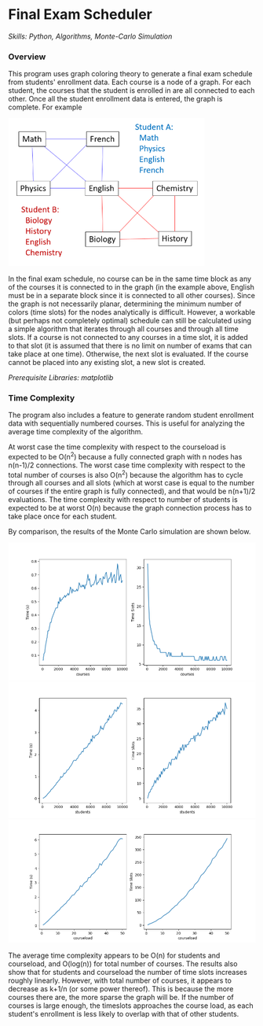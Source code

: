 # Final Exam Scheduler
*Skills: Python, Algorithms, Monte-Carlo Simulation*

### Overview
This program uses graph coloring theory to generate a final exam schedule from students' enrollment data. Each course is a node of a graph. For each student, the courses that the student is enrolled in are all connected to each other. Once all the student enrollment data is entered, the graph is complete. For example

<img src="images/FinalExamFigure.png" width="400">

In the final exam schedule, no course can be in the same time block as any of the courses it is connected to in the graph (in the example above, English must be in a separate block since it is connected to all other courses). Since the graph is not necessarily planar, determining the minimum number of colors (time slots) for the nodes analytically is difficult. However, a workable (but perhaps not completely optimal) schedule can still be calculated using a simple algorithm that iterates through all courses and through all time slots. If a course is not connected to any courses in a time slot, it is added to that slot (it is assumed that there is no limit on number of exams that can take place at one time). Otherwise, the next slot is evaluated. If the course cannot be placed into any existing slot, a new slot is created.

*Prerequisite Libraries: matplotlib*

### Time Complexity
The program also includes a feature to generate random student enrollment data with sequentially numbered courses. This is useful for analyzing the average time complexity of the algorithm. 

At worst case the time complexity with respect to the courseload is expected to be O(n<sup>2</sup>) because a fully connected graph with n nodes has n(n-1)/2 connections. The worst case time complexity with respect to the total number of courses is also O(n<sup>2</sup>) because the algorithm has to cycle through all courses and all slots (which at worst case is equal to the number of courses if the entire graph is fully connected), and that would be n(n+1)/2 evaluations. The time complexity with respect to number of students is expected to be at worst O(n) because the graph connection process has to take place once for each student.

By comparison, the results of the Monte Carlo simulation are shown below.

<img src="images/Exams1.png" width="700">
<img src="images/Exams2.png" width="700">
<img src="images/Exams3.png" width="700">

The average time complexity appears to be O(n) for students and courseload, and O(log(n)) for total number of courses.
The results also show that for students and courseload the number of time slots increases roughly linearly. However, with total number of courses, it appears to decrease as k+1/n (or some power thereof). This is because the more courses there are, the more sparse the graph will be. If the number of courses is large enough, the timeslots approaches the course load, as each student's enrollment is less likely to overlap with that of other students.
